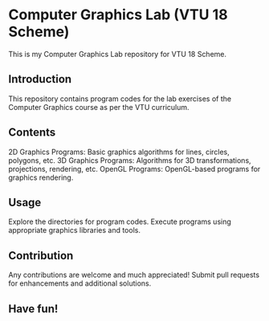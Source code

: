 # Computer Graphics Lab (VTU 18 Scheme)
This is my Computer Graphics Lab repository for VTU 18 Scheme.

## Introduction
This repository contains program codes for the lab exercises of the Computer Graphics course as per the VTU curriculum.

## Contents
2D Graphics Programs: Basic graphics algorithms for lines, circles, polygons, etc.
3D Graphics Programs: Algorithms for 3D transformations, projections, rendering, etc.
OpenGL Programs: OpenGL-based programs for graphics rendering.

## Usage
Explore the directories for program codes. Execute programs using appropriate graphics libraries and tools.

## Contribution
Any contributions are welcome and much appreciated! Submit pull requests for enhancements and additional solutions.

## Have fun!

